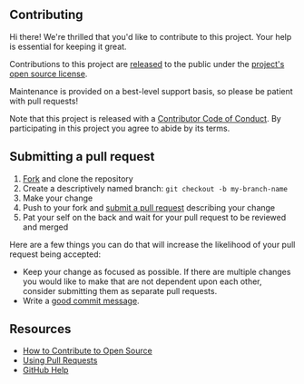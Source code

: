 ## Contributing

Hi there! We're thrilled that you'd like to contribute to this project. Your help is essential for keeping it great.

Contributions to this project are [released](https://help.github.com/articles/github-terms-of-service/#6-contributions-under-repository-license) to the public under the [project's open source license](./LICENSE.txt).

Maintenance is provided on a best-level support basis, so please be patient with pull requests!

Note that this project is released with a [Contributor Code of Conduct](./CODE_OF_CONDUCT.md). By participating in this project you agree to abide by its terms.

## Submitting a pull request

1. [Fork](https://github.com/github/how-engineering-communicates/fork) and clone the repository
2. Create a descriptively named branch: `git checkout -b my-branch-name`
3. Make your change
4. Push to your fork and [submit a pull request](https://github.com/github/how-engineering-communicates/compare) describing your change
5. Pat your self on the back and wait for your pull request to be reviewed and merged

Here are a few things you can do that will increase the likelihood of your pull request being accepted:

- Keep your change as focused as possible. If there are multiple changes you would like to make that are not dependent upon each other, consider submitting them as separate pull requests.
- Write a [good commit message](http://tbaggery.com/2008/04/19/a-note-about-git-commit-messages.html).

## Resources

- [How to Contribute to Open Source](https://opensource.guide/how-to-contribute/)
- [Using Pull Requests](https://help.github.com/articles/about-pull-requests/)
- [GitHub Help](https://help.github.com)
